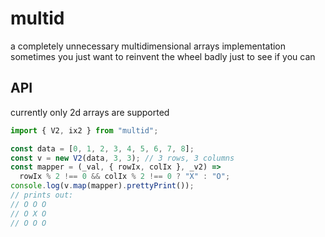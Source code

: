 # multid

a completely unnecessary multidimensional arrays implementation  
sometimes you just want to reinvent the wheel badly just to see if you can

## API

currently only 2d arrays are supported

```typescript
import { V2, ix2 } from "multid";

const data = [0, 1, 2, 3, 4, 5, 6, 7, 8];
const v = new V2(data, 3, 3); // 3 rows, 3 columns
const mapper = (_val, { rowIx, colIx }, _v2) =>
  rowIx % 2 !== 0 && colIx % 2 !== 0 ? "X" : "O";
console.log(v.map(mapper).prettyPrint());
// prints out:
// O O O
// O X O
// O O O
```
